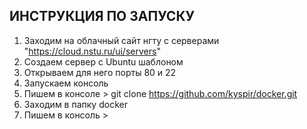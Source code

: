## ИНСТРУКЦИЯ ПО ЗАПУСКУ
1. Заходим на облачный сайт нгту c серверами "https://cloud.nstu.ru/ui/servers"
2. Создаем сервер с Ubuntu шаблоном
3. Открываем для него порты 80 и 22
4. Запускаем консоль
5. Пишем в консоле > git clone https://github.com/kyspir/docker.git
6. Заходим в папку docker
7. Пишем в консоль >

